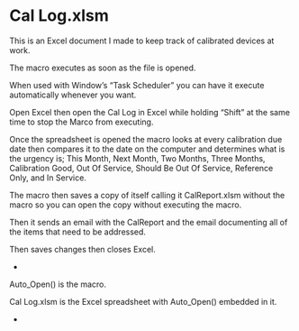 # Cal Log.xlsm


This is an Excel document I made to keep track of calibrated devices at work. 

The macro executes as soon as the file is opened.

When used with Window’s “Task Scheduler” you can have it execute automatically whenever you want. 

Open Excel then open the Cal Log in Excel while holding “Shift” at the same time to stop the Marco from executing.

Once the spreadsheet is opened the macro looks at every calibration due date then compares it to the date on the computer 
and determines what is the urgency is; This Month, Next Month, Two Months, Three Months, Calibration Good, Out Of Service,
Should Be Out Of Service, Reference Only, and In Service. 

The macro then saves a copy of itself calling it CalReport.xlsm without the macro so you can open the copy without executing the macro.

Then it sends an email with the CalReport and the email documenting all of the items that need to be addressed.

Then saves changes then closes Excel.

*
Auto_Open() is the macro.

Cal Log.xlsm is the Excel spreadsheet with Auto_Open() embedded in it.

*
